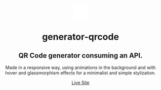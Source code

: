 <div align="center">

<img src="./images/logo-branco.gif">

<h1>generator-qrcode</h1>

## QR Code generator consuming an API.
Made in a responsive way, using animations in the background and with hover and glassmorphism effects for a minimalist and simple stylization.

[Live Site](https://lucaswotta.github.io/generator-qrcode/)

